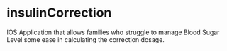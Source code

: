 # insulinCorrection
IOS Application that allows families who struggle to manage Blood Sugar Level some ease in calculating the correction dosage.
